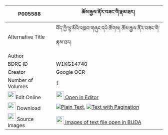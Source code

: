 |P005588|ཆོས་རྒྱལ་ནོར་བཟང་གི་རྣམ་ཐར། 
| --- | --- 
|Alternative Title |བོད་ཀྱི་ལྷ་མོའི་འཁྲབ་གཞུང་དཔེ་ཚོགས། ཆོས་རྒྱལ་ནོར་བཟང་གི་རྣམ་ཐར།
|Author | 
|BDRC ID | W1KG14740
|Creator | Google OCR
|Number of Volumes| 1
|<img width="25" src="https://img.icons8.com/color/25/000000/edit-property.png">Edit Online| [<img width="25" src="https://avatars.githubusercontent.com/u/45091458?s=200&v=4"> Open in Editor](http://editor.openpecha.org/P005588)
|<img width="25" src="https://img.icons8.com/fluent/48/000000/download-2.png"/>  Download | [![](https://img.icons8.com/color/20/000000/txt.png)Plain Text](https://github.com/Openpecha/P005588/releases/download/v1/chogyal_nor_zang_gi_namtar_plain_P005588.zip), [![](https://img.icons8.com/color/20/000000/txt.png)Text with Pagination](https://github.com/Openpecha/P005588/releases/download/v1/chogyal_nor_zang_gi_namtar_pages_P005588.zip)
|<img width="25" src="https://img.icons8.com/plasticine/100/000000/pictures-folder.png"/>  Source Images | [<img width="25" src="https://library.bdrc.io/icons/BUDA-small.svg"> Images of text file open in BUDA](https://library.bdrc.io/show/bdr:W1KG14740)
